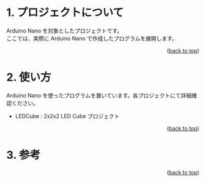 <a name="readme-top"></a>

<!-- ABOUT THE PROJECT -->

# 1. プロジェクトについて

Arduino Nano を対象としたプロジェクトです。  
ここでは、実際に Arduino Nano で作成したプログラムを展開します。

<p align="right">(<a href="#readme-top">back to top</a>)</p>

<!-- USAGE EXAMPLES -->

# 2. 使い方

Arduino Nano を使ったプログラムを置いています。各プロジェクトにて詳細確認ください。

- LEDCube : 2x2x2 LED Cube プロジェクト

<p align="right">(<a href="#readme-top">back to top</a>)</p>

# 3. 参考

<p align="right">(<a href="#readme-top">back to top</a>)</p>
